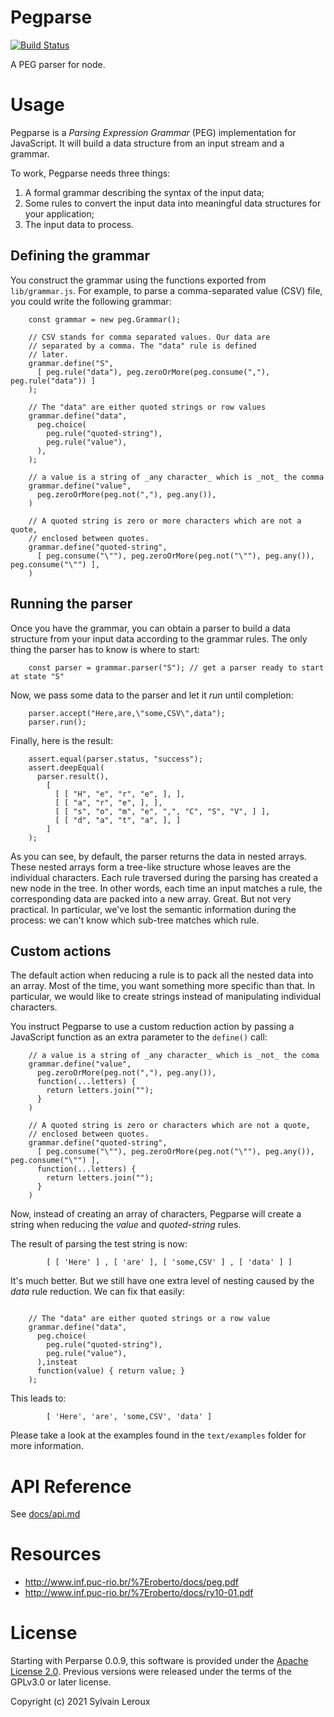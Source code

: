 Pegparse
========

[![Build Status](https://travis-ci.org/s-leroux/Pegparse.png?branch=master)](https://travis-ci.org/s-leroux/Pegparse)

A PEG parser for node.

Usage
=====

Pegparse is a _Parsing Expression Grammar_ (PEG) implementation for JavaScript.
It will build a data structure from an input stream and a grammar.

To work, Pegparse needs three things:

1. A formal grammar describing the syntax of the input data;
2. Some rules to convert the input data into meaningful data structures for your application;
3. The input data to process.


Defining the grammar
--------------------

You construct the grammar using the functions exported from `lib/grammar.js`.
For example, to parse a comma-separated value (CSV) file, you could write the
following grammar:

```
    const grammar = new peg.Grammar();

    // CSV stands for comma separated values. Our data are
    // separated by a comma. The "data" rule is defined
    // later.
    grammar.define("S",
      [ peg.rule("data"), peg.zeroOrMore(peg.consume(","), peg.rule("data")) ]
    );

    // The "data" are either quoted strings or row values
    grammar.define("data",
      peg.choice(
        peg.rule("quoted-string"),
        peg.rule("value"),
      ),
    );

    // a value is a string of _any character_ which is _not_ the comma
    grammar.define("value",
      peg.zeroOrMore(peg.not(","), peg.any()),
    )

    // A quoted string is zero or more characters which are not a quote,
    // enclosed between quotes.
    grammar.define("quoted-string",
      [ peg.consume("\""), peg.zeroOrMore(peg.not("\""), peg.any()), peg.consume("\"") ],
    )
```

Running the parser
------------------

Once you have the grammar, you can obtain a parser to build a data structure
from your input data according to the grammar rules. The only thing
the parser has to know is where to start:

```
    const parser = grammar.parser("S"); // get a parser ready to start at state "S"
```

Now, we pass some data to the parser and let it _run_ until completion:

```
    parser.accept("Here,are,\"some,CSV\",data");
    parser.run();
```

Finally, here is the result:

```
    assert.equal(parser.status, "success");
    assert.deepEqual(
      parser.result(),
        [
          [ [ "H", "e", "r", "e", ], ],
          [ [ "a", "r", "e", ], ],
          [ [ "s", "o", "m", "e", ",", "C", "S", "V", ] ],
          [ [ "d", "a", "t", "a", ], ]
        ]
    );
```

As you can see, by default, the parser returns the data in nested arrays. These nested arrays
form a tree-like structure whose leaves are the individual characters. Each rule traversed
during the parsing has created a new node in the tree. In other words, each time an input
matches a rule, the corresponding data are packed into a new array. Great. But not
very practical. In particular, we've lost the semantic information during the
process: we can't know which sub-tree matches which rule.

Custom actions
--------------

The default action when reducing a rule is to pack all the nested data into an array.
Most of the time, you want something more specific than that. In particular,
we would like to create strings instead of manipulating individual characters.

You instruct Pegparse to use a custom reduction action by passing a JavaScript function
as an extra parameter to the `define()` call:

```
    // a value is a string of _any character_ which is _not_ the coma
    grammar.define("value",
      peg.zeroOrMore(peg.not(","), peg.any()),
      function(...letters) {
        return letters.join("");
      }
    )

    // A quoted string is zero or characters which are not a quote,
    // enclosed between quotes.
    grammar.define("quoted-string",
      [ peg.consume("\""), peg.zeroOrMore(peg.not("\""), peg.any()), peg.consume("\"") ],
      function(...letters) {
        return letters.join("");
      }
    )
```

Now, instead of creating an array of characters, Pegparse will create a string when
reducing the _value_ and _quoted-string_ rules.

The result of parsing the test string is now:

```
        [ [ 'Here' ] , [ 'are' ], [ 'some,CSV' ] , [ 'data' ] ]
```

It's much better. But we still have one extra level of nesting caused by the
_data_ rule reduction. We can fix that easily:

```

    // The "data" are either quoted strings or a row value
    grammar.define("data",
      peg.choice(
        peg.rule("quoted-string"),
        peg.rule("value"),
      ),insteat
      function(value) { return value; }
    );
```

This leads to:

```
        [ 'Here', 'are', 'some,CSV', 'data' ]
```

Please take a look at the examples found in the `text/examples` folder for more information.

API Reference
=============

See [docs/api.md](./docs/api.md)

Resources
=========

* http://www.inf.puc-rio.br/%7Eroberto/docs/peg.pdf
* http://www.inf.puc-rio.br/%7Eroberto/docs/ry10-01.pdf

License
=======

Starting with Perparse 0.0.9, this software is provided under the [Apache License 2.0](http://www.apache.org/licenses/LICENSE-2.0).
Previous versions were released under the terms of the GPLv3.0 or later license.

Copyright (c) 2021 Sylvain Leroux

